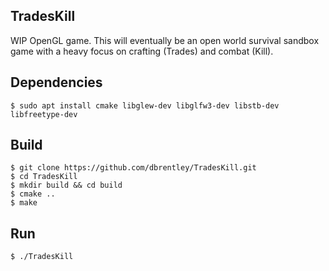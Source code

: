 ## TradesKill

WIP OpenGL game. This will eventually be an open world survival sandbox game with a heavy focus on crafting (Trades) and
combat (Kill).

## Dependencies

```shell
$ sudo apt install cmake libglew-dev libglfw3-dev libstb-dev libfreetype-dev
```

## Build

```shell
$ git clone https://github.com/dbrentley/TradesKill.git
$ cd TradesKill
$ mkdir build && cd build
$ cmake ..
$ make
```

## Run

```shell
$ ./TradesKill
```
